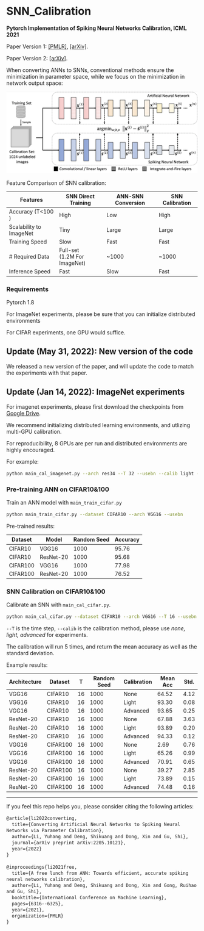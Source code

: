# SNN_Calibration
**Pytorch Implementation of Spiking Neural Networks Calibration, ICML 2021**

Paper Version 1: [[PMLR]](http://proceedings.mlr.press/v139/li21d/li21d.pdf), [[arXiv]](https://arxiv.org/pdf/2106.06984.pdf).

Paper Version 2: [[arXiv]](https://arxiv.org/pdf/2205.10121.pdf).

When converting ANNs to SNNs, conventional methods ensure the minimization in parameter space, while we focus on the minimization in network output space:

![introduction_figure](doc/figs/introduction.png)

Feature Comparison of SNN calibration:

| Features                | SNN Direct Training                | ANN-SNN Conversion | SNN Calibration |
| ----------------------- | ---------------------------------- | ------------------ | --------------- |
| Accuracy (T<100​)        | High                               | Low                | High            |
| Scalability to ImageNet | Tiny                               | Large              | Large           |
| Training Speed          | Slow                               | Fast               | Fast            |
| # Required Data         | Full-set <br />(1.2M For ImageNet) | ~1000              | ~1000           |
| Inference Speed         | Fast                               | Slow               | Fast            |


### Requirements

Pytorch 1.8

For ImageNet experiments, please be sure that you can initialize distributed environments

For CIFAR experiments, one GPU would suffice. 

## Update (May 31, 2022): New version of the code

We released a new version of the paper, and will update the code to match the experiments with that paper. 


## Update (Jan 14, 2022): ImageNet experiments

For imagenet experiments, please first download the checkpoints from [Google Drive](https://drive.google.com/drive/folders/1vwNx4xTF6EG_Brbu-6mGkgC2HcfgtBTe?usp=sharing).

We recommend initializing distributed learning environments, and utlizing multi-GPU calibration.

For reproducibility, 8 GPUs are per run and distributed environments are highly encouraged. 

For example:

```bash
python main_cal_imagenet.py --arch res34 --T 32 --usebn --calib light --dpath PATH/TO/DATA
```



### Pre-training ANN on CIFAR10&100

Train an ANN model with `main_train_cifar.py`

```bash
python main_train_cifar.py --dataset CIFAR10 --arch VGG16 --usebn 
```

Pre-trained results:

| Dataset  | Model     | Random Seed | Accuracy |
| -------- | --------- | ----------- | -------- |
| CIFAR10  | VGG16     | 1000        | 95.76    |
| CIFAR10  | ResNet-20 | 1000        | 95.68    |
| CIFAR100 | VGG16     | 1000        | 77.98    |
| CIFAR100 | ResNet-20 | 1000        | 76.52    |



### SNN Calibration on CIFAR10&100

Calibrate an SNN with `main_cal_cifar.py`.

```bash
python main_cal_cifar.py --dataset CIFAR10 --arch VGG16 --T 16 --usebn --calib advanced --dpath PATH/TO/DATA
```

`--T` is the time step, `--calib`  is the calibration method, please use *none, light, advanced* for experiments.  

The calibration will run 5 times, and return the mean accuracy as well as the standard deviation. 

Example results:

| Architecture | Dataset   | T    | Random Seed | Calibration | Mean Acc | Std. |
| ------------ | -------- | ---- | ----------- | ----------- | -------- | ---- |
| VGG16        | CIFAR10  | 16   | 1000        | None        | 64.52    | 4.12 |
| VGG16        | CIFAR10  | 16   | 1000        | Light       | 93.30    | 0.08 |
| VGG16        | CIFAR10  | 16   | 1000        | Advanced    | 93.65    | 0.25 |
| ResNet-20    | CIFAR10  | 16   | 1000        | None        | 67.88    | 3.63 |
| ResNet-20    | CIFAR10  | 16   | 1000        | Light       | 93.89    | 0.20 |
| ResNet-20    | CIFAR10  | 16   | 1000        | Advanced    | 94.33    | 0.12 |
| VGG16        | CIFAR100 | 16   | 1000        | None        | 2.69     | 0.76 |
| VGG16        | CIFAR100 | 16   | 1000        | Light       | 65.26    | 0.99 |
| VGG16        | CIFAR100 | 16   | 1000        | Advanced    | 70.91    | 0.65 |
| ResNet-20    | CIFAR100 | 16   | 1000        | None        | 39.27    | 2.85 |
| ResNet-20    | CIFAR100 | 16   | 1000        | Light       | 73.89    | 0.15 |
| ResNet-20    | CIFAR100 | 16   | 1000        | Advanced    | 74.48    | 0.16 |


---
If you feel this repo helps you, please consider citing the following articles:

```
@article{li2022converting,
  title={Converting Artificial Neural Networks to Spiking Neural Networks via Parameter Calibration},
  author={Li, Yuhang and Deng, Shikuang and Dong, Xin and Gu, Shi},
  journal={arXiv preprint arXiv:2205.10121},
  year={2022}
}

@inproceedings{li2021free,
  title={A free lunch from ANN: Towards efficient, accurate spiking neural networks calibration},
  author={Li, Yuhang and Deng, Shikuang and Dong, Xin and Gong, Ruihao and Gu, Shi},
  booktitle={International Conference on Machine Learning},
  pages={6316--6325},
  year={2021},
  organization={PMLR}
}
```

